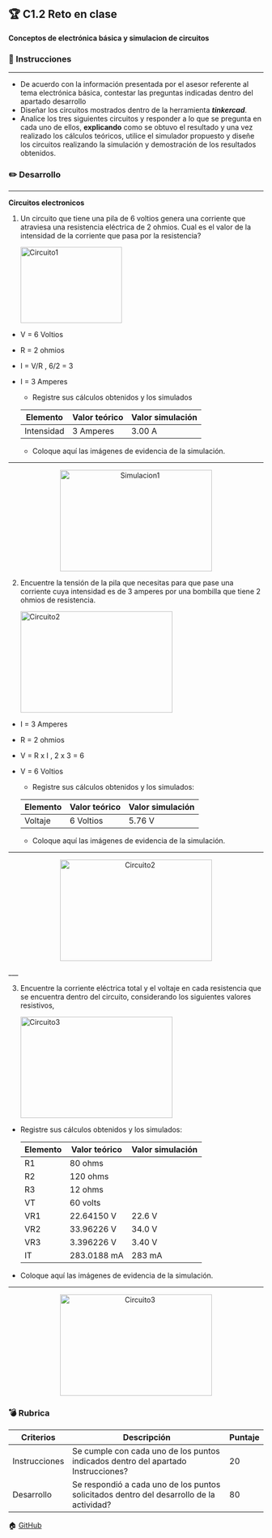 ## :trophy: C1.2 Reto en clase

**Conceptos de electrónica básica y simulacion de circuitos**

### :blue_book: Instrucciones
___

- De acuerdo con la información presentada por el asesor referente al tema electrónica básica, contestar las preguntas indicadas dentro del apartado desarrollo 
- Diseñar los circuitos mostrados dentro de la herramienta ***tinkercad***.
- Analice los tres siguientes circuitos y responder a lo que se pregunta en cada uno de ellos, **explicando** como se obtuvo el resultado y una vez realizado los cálculos teóricos, utilice el simulador propuesto y diseñe los circuitos realizando la simulación y demostración de los resultados obtenidos.


### :pencil2: Desarrollo
___
**Circuitos electronicos**

1. Un circuito que tiene una pila de 6 voltios genera una corriente que atraviesa una resistencia eléctrica de 2 ohmios. Cual es el valor de la intensidad de la corriente que pasa por la resistencia?

    <p align="left">
            <img alt="Circuito1" src="../Markdown/Imagenes/Circuito1.PNG" 
            width=200 height=150>
    </p>

- V = 6 Voltios
- R = 2 ohmios
- I = V/R , 6/2 = 3
- I = 3 Amperes

    +  Registre sus cálculos obtenidos y los simulados 

    Elemento | Valor teórico | Valor simulación
    ---------|----------|---|
    Intensidad | 3 Amperes | 3.00 A |
    

    + Coloque aquí las imágenes de evidencia de la simulación.
___
<p align="center">
        <img alt="Simulacion1" src="../Markdown/Imagenes/Simulacion1.PNG" 
        width=300 height=200>
    </p>

2. Encuentre la tensión de la pila que necesitas para que pase una corriente cuya intensidad es de 3 amperes por una bombilla que tiene 2 ohmios de resistencia.

    <p align="left">
        <img alt="Circuito2" src="../Markdown/Imagenes/Circuito2.PNG" 
        width=300 height=200>
    </p>

- I = 3 Amperes
- R = 2 ohmios
- V = R x I , 2 x 3 = 6
- V = 6 Voltios

    + Registre sus cálculos obtenidos y los simulados: 

    Elemento | Valor teórico | Valor simulación
    ---------|----------|---|
    Voltaje | 6 Voltios | 5.76 V |

    + Coloque aquí las imágenes de evidencia de la simulación.
___
<p align="center">
        <img alt="Circuito2" src="https://github.com/EmmanuelARodriguez/Markdown/tree/main/Imagenes/Simulacion2.PNG" 
        width=300 height=200>
</p>
___

3. Encuentre la corriente eléctrica total y el voltaje en cada resistencia que se encuentra dentro del circuito, considerando los siguientes valores resistivos,

    <p align="left">
        <img alt="Circuito3" src="../Markdown/Imagenes/Circuito3.PNG" 
        width=300 height=200>
    </p>

  + Registre sus cálculos obtenidos y los simulados: 


    Elemento | Valor teórico | Valor simulación
    ---------|----------|---|
    R1 | 80 ohms | |
    R2 | 120 ohms | |
    R3 | 12 ohms | |
    VT | 60 volts | |
    VR1 | 22.64150 V | 22.6 V |
    VR2 | 33.96226 V | 34.0 V |
    VR3 | 3.396226 V | 3.40 V |
    IT | 283.0188 mA | 283 mA |

  + Coloque aquí las imágenes de evidencia de la simulación.
___
<p align="center">
        <img alt="Circuito3" src="../Markdown/Imagenes/Simulacion3.PNG" 
        width=300 height=200>
</p>
    

### :bomb: Rubrica

| Criterios     | Descripción                                                                                  | Puntaje |
| ------------- | -------------------------------------------------------------------------------------------- | ------- |
| Instrucciones | Se cumple con cada uno de los puntos indicados dentro del apartado Instrucciones?            | 20 |
| Desarrollo    | Se respondió a cada uno de los puntos solicitados dentro del desarrollo de la actividad?     | 80      |

:house: [GitHub](https://github.com/EmmanuelARodriguez)